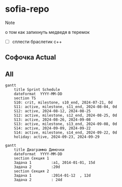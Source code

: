# sofia-repo

> [!NOTE]
> о том как запихнуть медведя в теремок

- [ ] сплести браслетик с++

## Софочка Actual



## All

```mermaid
gantt
    title Sprint Schedule
    dateFormat  YYYY-MM-DD
    section TS
    S10: crit, milestone, s10_end, 2024-07-21, 0d
    S11: active, milestone, s11_end, 2024-08-04, 0d
    S12: active, 2024-08-12, 2024-08-25
    S12: active, milestone, s12_end, 2024-08-25, 0d
    S13: active, 2024-08-26, 2024-09-08
    S13: active, milestone, s13_end, 2024-09-08, 0d
    S14: active, 2024-09-09, 2024-09-22
    S14: active, milestone, s14_end, 2024-09-22, 0d
    holiday: active, 2024-09-23, 2024-09-29
```

```mermaid
gantt
    title Диаграмма Димочки
    dateFormat  YYYY-MM-DD
    section Секция 1
    Задача 1         :a1, 2014-01-01, 15d
    Задача 2         :20d
    section Секция 2
    Задача 1         :2014-01-12  , 12d
    Задача 2         : 24d
```

